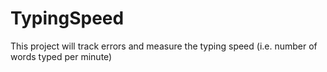 # TypingSpeed
This project will track errors and measure the typing speed (i.e. number of words typed per minute)
